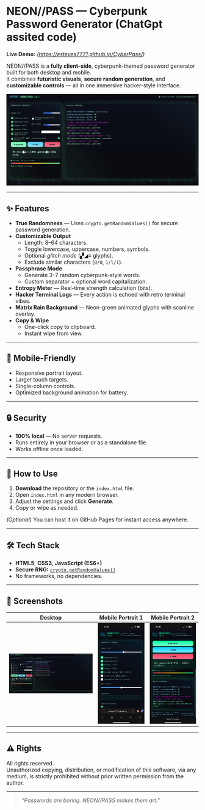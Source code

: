 # NEON//PASS — Cyberpunk Password Generator (ChatGpt assited code)

**Live Demo:** *(https://esteves7771.github.io/CyberPass/)*

NEON//PASS is a **fully client-side**, cyberpunk-themed password generator built for both desktop and mobile.  
It combines **futuristic visuals**, **secure random generation**, and **customizable controls** — all in one immersive hacker-style interface.

![screenshot](https://github.com/esteves7771/CyberPass/blob/main/Screenshot%202025-09-01%20at%2023.34.18.png)

---

## ✨ Features

- **True Randomness** — Uses `crypto.getRandomValues()` for secure password generation.
- **Customizable Output**
  - Length: 8–64 characters.
  - Toggle lowercase, uppercase, numbers, symbols.
  - Optional *glitch mode* (▞◢≡ glyphs).
  - Exclude similar characters (`0/O`, `1/l/I`).
- **Passphrase Mode**
  - Generate 3–7 random cyberpunk-style words.
  - Custom separator + optional word capitalization.
- **Entropy Meter** — Real-time strength calculation (bits).
- **Hacker Terminal Logs** — Every action is echoed with retro terminal vibes.
- **Matrix Rain Background** — Neon-green animated glyphs with scanline overlay.
- **Copy & Wipe**
  - One-click copy to clipboard.
  - Instant wipe from view.

---

## 📱 Mobile-Friendly

- Responsive portrait layout.
- Larger touch targets.
- Single-column controls.
- Optimized background animation for battery.

---

## 🔒 Security

- **100% local** — No server requests.  
- Runs entirely in your browser or as a standalone file.
- Works offline once loaded.

---

## 🚀 How to Use

1. **Download** the repository or the `index.html` file.
2. Open `index.html` in any modern browser.
3. Adjust the settings and click **Generate**.
4. Copy or wipe as needed.

*(Optional)* You can host it on GitHub Pages for instant access anywhere.

---

## 🛠 Tech Stack

- **HTML5**, **CSS3**, **JavaScript (ES6+)**
- **Secure RNG:** [`crypto.getRandomValues()`](https://developer.mozilla.org/en-US/docs/Web/API/Crypto/getRandomValues)
- No frameworks, no dependencies.

---

## 📸 Screenshots

| Desktop | Mobile Portrait 1 | Mobile Portrait 2 |
|---------|-------------------|-------------------|
| ![Desktop](https://github.com/esteves7771/CyberPass/blob/main/Screenshot%202025-09-01%20at%2023.34.18.png) | ![Mobile 1](https://github.com/esteves7771/CyberPass/blob/main/IMG_6948.png) | ![Mobile 2](https://github.com/esteves7771/CyberPass/blob/main/IMG_6949.png) |

---

## ⚠️ Rights

All rights reserved.  
Unauthorized copying, distribution, or modification of this software, via any medium, is strictly prohibited without prior written permission from the author.

---

> *“Passwords are boring. NEON//PASS makes them art.”*

